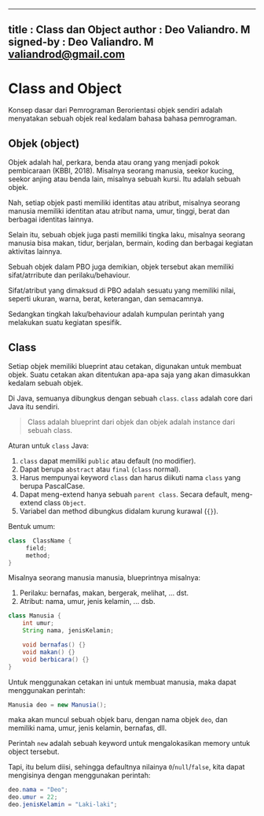 --------------------------------------------------------------------------------
title       : Class dan Object
author      : Deo Valiandro. M
signed-by   : Deo Valiandro. M <valiandrod@gmail.com>
--------------------------------------------------------------------------------

# Class and Object

Konsep dasar dari Pemrograman Berorientasi objek sendiri adalah menyatakan
sebuah objek real kedalam bahasa bahasa pemrograman.

## Objek (object)

Objek adalah hal, perkara, benda atau orang yang menjadi pokok pembicaraan
(KBBI, 2018). Misalnya seorang manusia, seekor kucing, seekor anjing atau benda
lain, misalnya sebuah kursi. Itu adalah sebuah objek.

Nah, setiap objek pasti memiliki identitas atau atribut, misalnya seorang manusia memiliki identitan atau atribut nama, umur, tinggi, berat dan berbagai identitas lainnya.

Selain itu, sebuah objek juga pasti memiliki tingka laku, misalnya seorang manusia bisa makan, tidur, berjalan, bermain, koding dan berbagai kegiatan aktivitas lainnya.

Sebuah objek dalam PBO juga demikian, objek tersebut akan memiliki sifat/atrribute dan perilaku/behaviour.

Sifat/atribut yang dimaksud di PBO adalah sesuatu yang memiliki nilai, seperti ukuran, warna, berat, keterangan, dan semacamnya.

Sedangkan tingkah laku/behaviour adalah kumpulan perintah yang melakukan suatu kegiatan spesifik.

## Class

Setiap objek memiliki blueprint atau cetakan, digunakan untuk membuat objek.
Suatu cetakan akan ditentukan apa-apa saja yang akan dimasukkan kedalam sebuah
objek.

Di Java, semuanya dibungkus dengan sebuah `class`. `class` adalah core dari Java
itu sendiri.

> Class adalah blueprint dari objek dan objek adalah instance dari sebuah class.

Aturan untuk `class` Java:
1. `class` dapat memiliki `public` atau default (no modifier).
2. Dapat berupa `abstract` atau `final` (`class` normal).
3. Harus mempunyai keyword `class` dan harus diikuti nama `class` yang
   berupa PascalCase.
4. Dapat meng-extend hanya sebuah `parent class`. Secara default, meng-extend
   class `Object`.
5. Variabel dan method dibungkus didalam kurung kurawal (`{}`).

Bentuk umum:

```java
class  ClassName {
     field;
     method;
}
```

Misalnya seorang manusia manusia, blueprintnya misalnya:
1. Perilaku: bernafas, makan, bergerak, melihat, ... dst.
2. Atribut: nama, umur, jenis kelamin, ... dsb.

```java
class Manusia {
    int umur;
    String nama, jenisKelamin;

    void bernafas() {}
    void makan() {}
    void berbicara() {}
}
```

Untuk menggunakan cetakan ini untuk membuat manusia, maka dapat menggunakan
perintah:

```java
Manusia deo = new Manusia();
```

maka akan muncul sebuah objek baru, dengan nama objek `deo`, dan memiliki nama,
umur, jenis kelamin, bernafas, dll.

Perintah `new` adalah sebuah keyword untuk mengalokasikan memory untuk object
tersebut.

Tapi, itu belum diisi, sehingga defaultnya nilainya `0`/`null`/`false`, kita
dapat mengisinya dengan menggunakan perintah:

```java
deo.nama = "Deo";
deo.umur = 22;
deo.jenisKelamin = "Laki-laki";
```